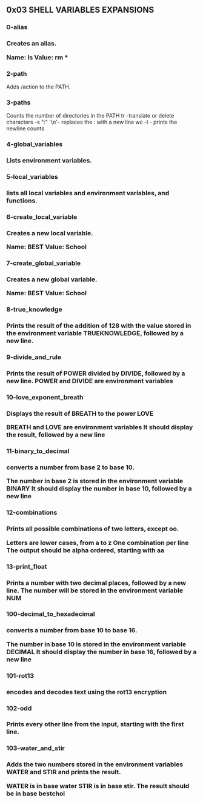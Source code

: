 ## 0x03 SHELL VARIABLES EXPANSIONS

<h3>0-alias<h3>
Creates an alias.

Name: ls
Value: rm *

<h3>2-path</h3>
Adds /action to the PATH.

<h3> 3-paths </h3>
Counts the number of directories in the PATH
tr -translate or delete characters
-s ":" '\n'- replaces the : with a new line
wc -l - prints the newline counts

<h3>4-global_variables<h3>
Lists environment variables.

<h3>5-local_variables<h3>
lists all local variables and environment variables, and functions.

<h3>6-create_local_variable<h3>
Creates a new local variable.

Name: BEST
Value: School

<h3>7-create_global_variable<h3>
Creates a new global variable.

Name: BEST
Value: School

<h3>8-true_knowledge <h3>
Prints the result of the addition of 128 with the value stored in the environment variable TRUEKNOWLEDGE, followed by a new line.

<h3>9-divide_and_rule<h3>
Prints the result of POWER divided by DIVIDE, followed by a new line.
POWER and DIVIDE are environment variables

<h3>10-love_exponent_breath<h3>
Displays the result of BREATH to the power LOVE

BREATH and LOVE are environment variables
It should display the result, followed by a new line

<h3>11-binary_to_decimal<h3>
converts a number from base 2 to base 10.

The number in base 2 is stored in the environment variable BINARY
It should display the number in base 10, followed by a new line

<h3>12-combinations<h3>
Prints all possible combinations of two letters, except oo.

Letters are lower cases, from a to z
One combination per line
The output should be alpha ordered, starting with aa

<h3>13-print_float<h3>
Prints a number with two decimal places, followed by a new line.
The number will be stored in the environment variable NUM

<h3>100-decimal_to_hexadecimal<h3>
converts a number from base 10 to base 16.

The number in base 10 is stored in the environment variable DECIMAL
It should display the number in base 16, followed by a new line

<h3>101-rot13<h3>
encodes and decodes text using the rot13 encryption

<h3>102-odd<h3>
Prints every other line from the input, starting with the first line.
<h3>103-water_and_stir<h3>
Adds the two numbers stored in the environment variables WATER and STIR and prints the result.

WATER is in base water
STIR is in base stir.
The result should be in base bestchol